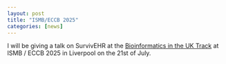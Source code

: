 ```yaml
---
layout: post
title: "ISMB/ECCB 2025"
categories: [news]
---
```


I will be giving a talk on SurvivEHR at the <a href="https://elixiruknode.org/event/bioinformatics-in-the-uk-ismb-eccb-2025/" target="_blank" rel="noopener">Bioinformatics in the UK Track</a> at ISMB / ECCB 2025 in Liverpool on the 21st of July.


